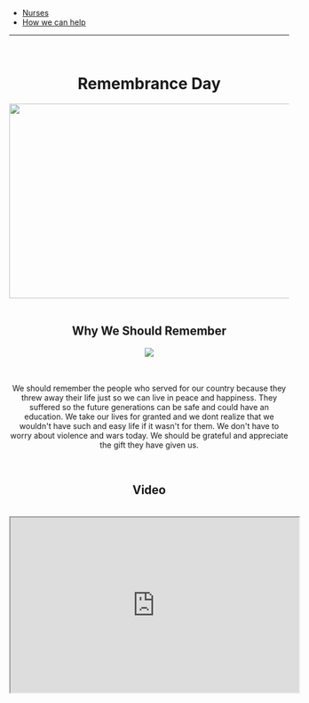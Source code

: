 <!DOCTYPE html>
<html>
<head>
</head>
<body>

<br><br>

<nav>
  <ul>
    <li><a href="Menu.md">Nurses</a></li>
    <li><a href="Give.md">How we can help</a></li>
  </ul>
</nav>
<hr>

<br>

  <center><h1>Remembrance Day</h1></center>
  <center><img src="http://images.dailyhive.com/20161104165750/flanders-fields-poppies-remembrance-day.jpg" width=550 height=350></center>
   <br>
   <center><h2>Why We Should Remember</h2> 
   <img src="http://www.trileisure.com/uploads/source/Remembrance2013.jpg"></center>
<br><br>
    <center><p>We should remember the people who served for our country because they threw away their life just so we can live in peace and happiness. They suffered
    so the future generations can be safe and could have an education. We take our lives for granted and we dont realize that
    we wouldn't have such and easy life if it wasn't for them. We don't have to worry about violence and wars today. We should be grateful and appreciate
    the gift they have given us.</p><center>
<br>
    <center><h2>Video</h2></center>
    
   <br>
   <Iframe width="520" height="315" src="https://www.youtube.com/embed/ZWm_HTv4z7c">
  
<br><br>
 <hr>
<i>By: Sarun & Aswinraj</i>
    
<br><br><br>    
</body>

</html>

